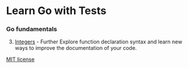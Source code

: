 # Learn Go with Tests

### Go fundamentals

3. [Integers](https://github.com/quii/learn-go-with-tests/blob/61b4b6e0ffb9e655df5fe499b254e1b6cdbf79aa/integers.md) - Further Explore function declaration syntax and learn new ways to improve the documentation of your code.

[MIT license](LICENSE.md)
